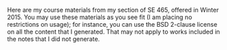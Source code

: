 Here are my course materials from my section of SE 465, offered in
Winter 2015. You may use these materials as you see fit (I am
placing no restrictions on usage); for instance, you can use
the BSD 2-clause license on all the content that I generated.
That may not apply to works included in the notes that I did not
generate.


